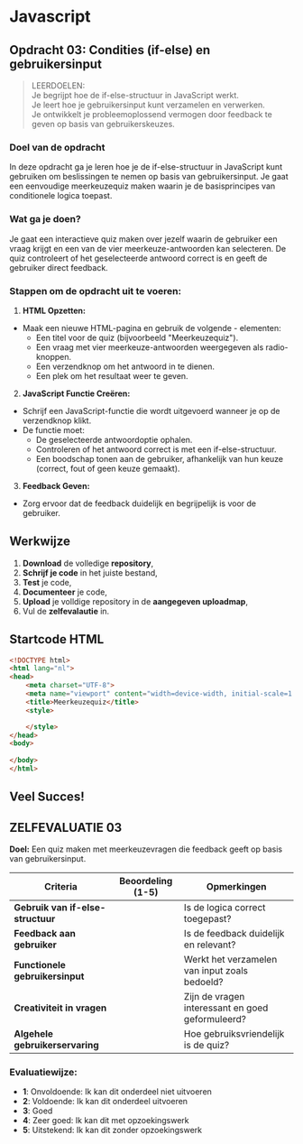 # Javascript 
## Opdracht 03: Condities (if-else) en gebruikersinput
>LEERDOELEN:<br>
Je begrijpt hoe de if-else-structuur in JavaScript werkt.<br>
Je leert hoe je gebruikersinput kunt verzamelen en verwerken.<br>
Je ontwikkelt je probleemoplossend vermogen door feedback te geven op basis van gebruikerskeuzes.
### Doel van de opdracht 
In deze opdracht ga je leren hoe je de if-else-structuur in JavaScript kunt gebruiken om beslissingen te nemen op basis van gebruikersinput. Je gaat een eenvoudige meerkeuzequiz maken waarin je de basisprincipes van conditionele logica toepast.
### Wat ga je doen?
Je gaat een interactieve quiz maken over jezelf waarin de gebruiker een vraag krijgt en een van de vier meerkeuze-antwoorden kan selecteren. De quiz controleert of het geselecteerde antwoord correct is en geeft de gebruiker direct feedback.
### Stappen om de opdracht uit te voeren:
1. **HTML Opzetten:**
- Maak een nieuwe HTML-pagina en gebruik de volgende - elementen:
    - Een titel voor de quiz (bijvoorbeeld "Meerkeuzequiz").
    - Een vraag met vier meerkeuze-antwoorden weergegeven als radio-knoppen.
    - Een verzendknop om het antwoord in te dienen.
    - Een plek om het resultaat weer te geven.
2. **JavaScript Functie Creëren:**
- Schrijf een JavaScript-functie die wordt uitgevoerd wanneer je op de verzendknop klikt.
- De functie moet:
    - De geselecteerde antwoordoptie ophalen.
    - Controleren of het antwoord correct is met een if-else-structuur.
    - Een boodschap tonen aan de gebruiker, afhankelijk van hun keuze (correct, fout of geen keuze gemaakt).
3. **Feedback Geven:**
- Zorg ervoor dat de feedback duidelijk en begrijpelijk is voor de gebruiker.
## Werkwijze 
1. **Download** de volledige **repository**,
2. **Schrijf je code** in het juiste bestand,
3. **Test** je code,
4. **Documenteer** je code,
4. **Upload** je volldige repository in de **aangegeven uploadmap**,
5. Vul de **zelfevalautie** in.

##  Startcode HTML

```html
<!DOCTYPE html>
<html lang="nl">
<head>
    <meta charset="UTF-8">
    <meta name="viewport" content="width=device-width, initial-scale=1.0">
    <title>Meerkeuzequiz</title>
    <style>

    </style>
</head>
<body>
   
</body>
</html>

```
## Veel Succes!
## ZELFEVALUATIE 03
**Doel:** Een quiz maken met meerkeuzevragen die feedback geeft op basis van gebruikersinput.

| **Criteria**                            | **Beoordeling (1-5)** | **Opmerkingen**                   |
|-----------------------------------------|-----------------------|------------------------------------|
| **Gebruik van if-else-structuur**      |                       | Is de logica correct toegepast?    |
| **Feedback aan gebruiker**              |                       | Is de feedback duidelijk en relevant? |
| **Functionele gebruikersinput**         |                       | Werkt het verzamelen van input zoals bedoeld? |
| **Creativiteit in vragen**              |                       | Zijn de vragen interessant en goed geformuleerd? |
| **Algehele gebruikerservaring**         |                       | Hoe gebruiksvriendelijk is de quiz? |
### Evaluatiewijze:
- **1**: Onvoldoende: Ik kan dit onderdeel niet uitvoeren
- **2**: Voldoende: Ik kan dit onderdeel uitvoeren 
- **3**: Goed
- **4**: Zeer goed: Ik kan dit met opzoekingswerk
- **5**: Uitstekend: Ik kan dit zonder opzoekingswerk
